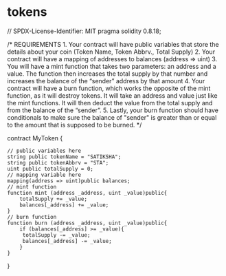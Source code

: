 # tokens
// SPDX-License-Identifier: MIT
pragma solidity 0.8.18;

/*
       REQUIREMENTS
    1. Your contract will have public variables that store the details about your coin (Token Name, Token Abbrv., Total Supply)
    2. Your contract will have a mapping of addresses to balances (address => uint)
    3. You will have a mint function that takes two parameters: an address and a value. 
       The function then increases the total supply by that number and increases the balance 
       of the “sender” address by that amount
    4. Your contract will have a burn function, which works the opposite of the mint function, as it will destroy tokens. 
       It will take an address and value just like the mint functions. It will then deduct the value from the total supply 
       and from the balance of the “sender”.
    5. Lastly, your burn function should have conditionals to make sure the balance of "sender" is greater than or equal 
       to the amount that is supposed to be burned.
*/

contract MyToken {

    // public variables here
    string public tokenName = "SATIKSHA";
    string public tokenAbbrv = "STA";
    uint public totalSupply = 0;
    // mapping variable here
    mapping(address => uint)public balances;
    // mint function
    function mint (address _address, uint _value)public{
        totalSupply += _value;
        balances[_address] += _value;
    }
    // burn function
    function burn (address _address, uint _value)public{
        if (balances[_address] >= _value){
         totalSupply -= _value;
         balances[_address] -= _value;
        }
    }

}
